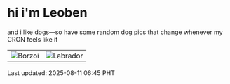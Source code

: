 # hi i'm Leoben

and i like dogs—so have some random dog pics that change whenever my CRON feels like it

|  |  |
|--------|----------|
| ![Borzoi](https://random-dog-vercel.vercel.app/api/random-borzoi?v=1754865921) | ![Labrador](https://random-dog-vercel.vercel.app/api/random-labrador?v=1754865921) |

Last updated: 2025-08-11 06:45 PHT
